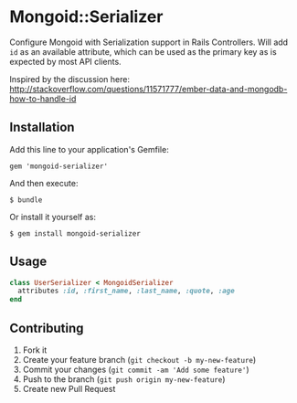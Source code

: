 # Mongoid::Serializer

Configure Mongoid with Serialization support in Rails Controllers. 
Will add `id` as an available attribute, which can be used as the primary key as is expected by most API clients.

Inspired by the discussion here: http://stackoverflow.com/questions/11571777/ember-data-and-mongodb-how-to-handle-id

## Installation

Add this line to your application's Gemfile:

    gem 'mongoid-serializer'

And then execute:

    $ bundle

Or install it yourself as:

    $ gem install mongoid-serializer

## Usage

```ruby
class UserSerializer < MongoidSerializer
  attributes :id, :first_name, :last_name, :quote, :age
end
```

## Contributing

1. Fork it
2. Create your feature branch (`git checkout -b my-new-feature`)
3. Commit your changes (`git commit -am 'Add some feature'`)
4. Push to the branch (`git push origin my-new-feature`)
5. Create new Pull Request
